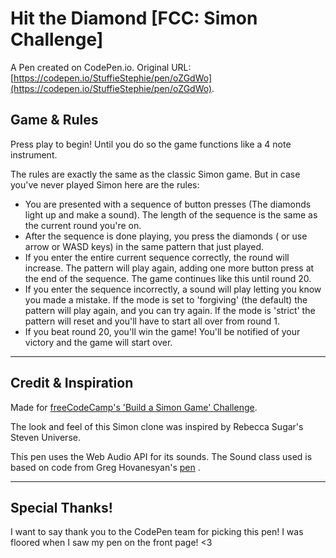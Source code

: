 # Hit the Diamond [FCC: Simon Challenge]

A Pen created on CodePen.io. Original URL: [https://codepen.io/StuffieStephie/pen/oZGdWo](https://codepen.io/StuffieStephie/pen/oZGdWo).

Game & Rules
------------------------------
Press play to begin! Until you do so the game functions like a 4 note instrument.

The rules are exactly the same as the classic Simon game. 
But in case you've never played Simon here are the rules:

*  You are presented with a sequence of button presses (The diamonds light up and make a sound). The length of the sequence is the same as the current round you're on.
*  After the sequence is done playing, you press the diamonds ( or use arrow or WASD keys) in the same pattern that just played.
*  If you enter the entire current sequence correctly, the round will increase. The pattern will play again, adding one more button press at the end of the sequence. The game continues like this until round 20.
*  If you enter the sequence incorrectly, a sound will play letting you know you made a mistake. If the mode is set to 'forgiving' (the default) the pattern will play again, and you can try again. If the mode is 'strict' the pattern will reset and you'll have to start all over from round 1.
*  If you beat round 20, you'll win the game! You'll be notified of your victory and the game will start over.

--------------------------------------
Credit & Inspiration
----------------------------
Made for [freeCodeCamp's 'Build a Simon Game' Challenge][2].

The look and feel of this Simon clone was inspired by Rebecca Sugar's Steven Universe.

This pen uses the Web Audio API for its sounds. The Sound class used is based on code from Greg Hovanesyan's [pen][1] .

--------------------------------
Special Thanks!
------------------------
I want to say thank you to the CodePen team for picking this pen! I was floored when I saw my pen on the front page! <3


[1]: http://codepen.io/gregh/pen/RKVNgB  "Greg Hovanesyan's 'Play the Xylophone' pen."
[2]: https://www.freecodecamp.com/challenges/build-a-simon-game/  "freeCodeCamp's 'Build a Simon Game' Challenge."